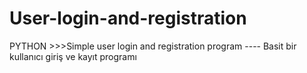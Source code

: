 # User-login-and-registration
PYTHON >>>Simple user login and registration program ---- Basit bir kullanıcı giriş ve kayıt programı
